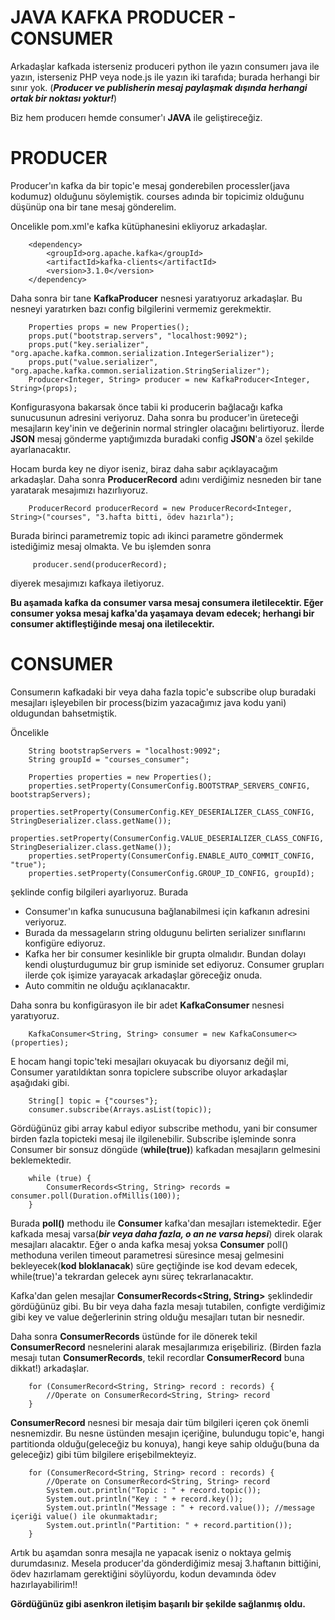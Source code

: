 # JAVA KAFKA PRODUCER - CONSUMER

Arkadaşlar kafkada isterseniz produceri python ile yazın consumerı java ile yazın, isterseniz PHP veya node.js ile yazın iki tarafıda; burada herhangi bir sınır yok. (***Producer ve publisherin mesaj paylaşmak dışında herhangi ortak bir noktası yoktur!***)

Biz hem producerı hemde consumer'ı **JAVA** ile geliştireceğiz.

# PRODUCER

Producer'ın kafka da bir topic'e mesaj gonderebilen processler(java kodumuz) olduğunu söylemiştik. courses adında bir topicimiz olduğunu düşünüp ona bir tane mesaj gönderelim.

Oncelikle pom.xml'e kafka kütüphanesini ekliyoruz arkadaşlar.
```
    <dependency>
        <groupId>org.apache.kafka</groupId>
        <artifactId>kafka-clients</artifactId>
        <version>3.1.0</version>
    </dependency>
```  
Daha sonra bir tane **KafkaProducer** nesnesi yaratıyoruz arkadaşlar. Bu nesneyi yaratırken bazı config bilgilerini vermemiz gerekmektir.    

```
    Properties props = new Properties();
    props.put("bootstrap.servers", "localhost:9092");
    props.put("key.serializer", "org.apache.kafka.common.serialization.IntegerSerializer");
    props.put("value.serializer", "org.apache.kafka.common.serialization.StringSerializer");
    Producer<Integer, String> producer = new KafkaProducer<Integer, String>(props);
```    
Konfigurasyona bakarsak önce tabii ki producerin bağlacağı kafka sunucusunun adresini veriyoruz. Daha sonra bu producer'in üreteceği mesajların key'inin ve değerinin normal stringler olacağını belirtiyoruz. İlerde **JSON** mesaj gönderme yaptığımızda buradaki config **JSON**'a özel şekilde ayarlanacaktır.

Hocam burda key ne diyor iseniz, biraz daha sabır açıklayacağım arkadaşlar.
Daha sonra **ProducerRecord** adını verdiğimiz nesneden bir tane yaratarak mesajımızı hazırlıyoruz.
```   
    ProducerRecord producerRecord = new ProducerRecord<Integer, String>("courses", "3.hafta bitti, ödev hazırla");
```
Burada birinci parametremiz topic adı ikinci parametre göndermek istediğimiz mesaj olmakta. Ve bu işlemden sonra

```
     producer.send(producerRecord);
```  
diyerek mesajımızı kafkaya iletiyoruz.

**Bu aşamada kafka da consumer varsa mesaj consumera iletilecektir. Eğer consumer yoksa mesaj kafka'da yaşamaya devam edecek; herhangi bir consumer aktifleştiğinde mesaj ona iletilecektir.**

# CONSUMER

Consumerın kafkadaki bir veya daha fazla topic'e subscribe olup buradaki mesajları işleyebilen bir process(bizim yazacağımız java kodu yani) oldugundan bahsetmiştik.

Öncelikle

```
    String bootstrapServers = "localhost:9092";
	String groupId = "courses_consumer";

	Properties properties = new Properties();
	properties.setProperty(ConsumerConfig.BOOTSTRAP_SERVERS_CONFIG, bootstrapServers);
	properties.setProperty(ConsumerConfig.KEY_DESERIALIZER_CLASS_CONFIG, StringDeserializer.class.getName());
	properties.setProperty(ConsumerConfig.VALUE_DESERIALIZER_CLASS_CONFIG, StringDeserializer.class.getName());
	properties.setProperty(ConsumerConfig.ENABLE_AUTO_COMMIT_CONFIG, "true");
	properties.setProperty(ConsumerConfig.GROUP_ID_CONFIG, groupId);
```

şeklinde config bilgileri ayarlıyoruz. Burada 
* Consumer'ın kafka sunucusuna bağlanabilmesi için kafkanın adresini veriyoruz.
* Burada da messageların string oldugunu belirten serializer sınıflarını konfigüre ediyoruz.
* Kafka her bir consumer kesinlikle bir grupta olmalıdır. Bundan dolayı kendi oluşturdugumuz bir grup isminide set ediyoruz. Consumer grupları ilerde çok işimize yarayacak arkadaşlar göreceğiz onuda.
* Auto commitin ne olduğu açıklanacaktır.

Daha sonra bu konfigürasyon ile bir adet **KafkaConsumer** nesnesi yaratıyoruz.

```
    KafkaConsumer<String, String> consumer = new KafkaConsumer<>(properties);
```

E hocam hangi topic'teki mesajları okuyacak bu diyorsanız değil mi, Consumer yaratıldıktan sonra topiclere subscribe oluyor arkadaşlar aşağıdaki gibi.

```
    String[] topic = {"courses"};
    consumer.subscribe(Arrays.asList(topic));
```    

Gördüğünüz gibi array kabul ediyor subscribe methodu, yani bir consumer birden fazla topicteki mesaj ile ilgilenebilir.
Subscribe işleminde sonra Consumer bir sonsuz döngüde (**while(true)**) kafkadan mesajların gelmesini beklemektedir.

```
    while (true) {
		ConsumerRecords<String, String> records = consumer.poll(Duration.ofMillis(100));
	}
```

Burada **poll()** methodu ile **Consumer** kafka'dan mesajları istemektedir. Eğer kafkada mesaj varsa(***bir veya daha fazla, o an ne varsa hepsi***) direk olarak mesajları alacaktır. Eğer o anda kafka mesaj yoksa **Consumer** poll() methoduna verilen timeout parametresi süresince mesaj gelmesini bekleyecek(**kod bloklanacak**) süre geçtiğinde ise kod devam edecek, while(true)'a tekrardan gelecek aynı süreç tekrarlanacaktır.

Kafka'dan gelen mesajlar **ConsumerRecords<String, String>** şeklindedir gördüğünüz gibi. Bu bir veya daha fazla mesajı tutabilen, configte verdiğimiz gibi key ve value değerlerinin string olduğu mesajları tutan bir nesnedir.

Daha sonra **ConsumerRecords** üstünde for ile dönerek tekil **ConsumerRecord** nesnelerini alarak mesajlarımıza erişebiliriz. (Birden fazla mesajı tutan **ConsumerRecords**, tekil recordlar **ConsumerRecord** buna dikkat!) arkadaşlar.

```
    for (ConsumerRecord<String, String> record : records) {
        //Operate on ConsumerRecord<String, String> record
	}
```	

**ConsumerRecord** nesnesi bir mesaja dair tüm bilgileri içeren çok önemli nesnemizdir. Bu nesne üstünden mesajın içeriğine, bulundugu topic'e, hangi partitionda olduğu(geleceğiz bu konuya), hangi keye sahip olduğu(buna da geleceğiz) gibi tüm bilgilere erişebilmekteyiz.

```
    for (ConsumerRecord<String, String> record : records) {
        //Operate on ConsumerRecord<String, String> record
        System.out.println("Topic : " + record.topic());
        System.out.println("Key : " + record.key());
        System.out.println("Message : " + record.value()); //message içeriği value() ile okunmaktadır;
		System.out.println("Partition: " + record.partition());
	}
```	

Artık bu aşamdan sonra mesajla ne yapacak iseniz o noktaya gelmiş durumdasınız. Mesela producer'da gönderdiğimiz mesaj 3.haftanın bittiğini, ödev hazırlamam gerektiğini söylüyordu, kodun devamında ödev hazırlayabilirim!!

**Gördüğünüz gibi asenkron iletişim başarılı bir şekilde sağlanmış oldu.**




